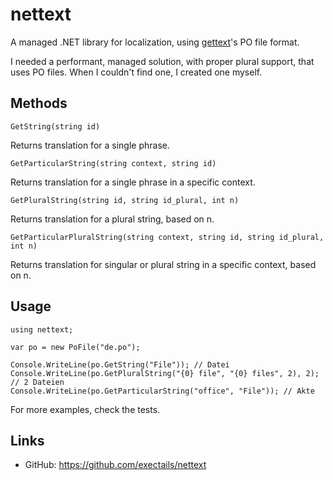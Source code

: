 nettext
==============================
A managed .NET library for localization, using [gettext](https://www.gnu.org/software/gettext/)'s PO file format.

I needed a performant, managed solution, with proper plural support, that uses PO files. When I couldn't find one, I created one myself.

Methods
------------------------------
`GetString(string id)`

Returns translation for a single phrase.

`GetParticularString(string context, string id)`

Returns translation for a single phrase in a specific context.

`GetPluralString(string id, string id_plural, int n)`

Returns translation for a plural string, based on n.

`GetParticularPluralString(string context, string id, string id_plural, int n)`

Returns translation for singular or plural string in a specific context, based on n.


Usage
------------------------------
```
using nettext;
```
```
var po = new PoFile("de.po");

Console.WriteLine(po.GetString("File")); // Datei
Console.WriteLine(po.GetPluralString("{0} file", "{0} files", 2), 2); // 2 Dateien
Console.WriteLine(po.GetParticularString("office", "File")); // Akte
```

For more examples, check the tests.

Links
------------------------------
* GitHub: https://github.com/exectails/nettext
